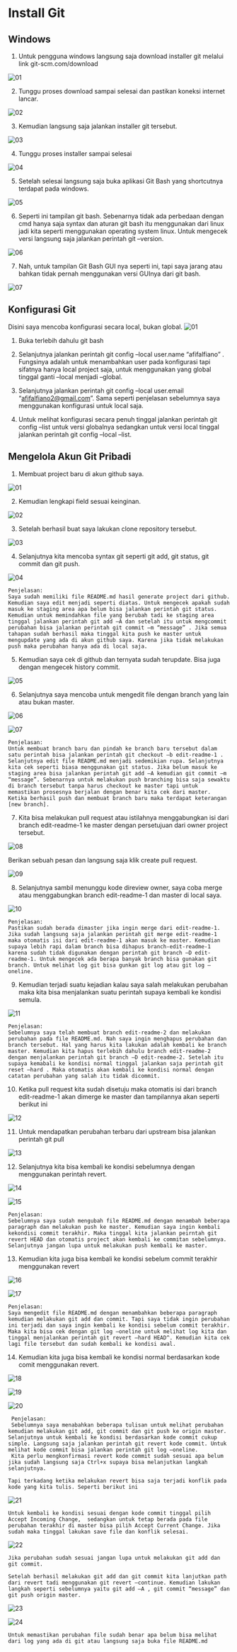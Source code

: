 # Install Git

## Windows

1. Untuk pengguna windows langsung saja download installer git melalui link git-scm.com/download

![01](Tugas/1.Install_Git/Screenshot_1.jpg)

2. Tunggu proses download sampai selesai dan pastikan koneksi internet lancar.

![02](Tugas/1.Install_Git/Screenshot_2.jpg)

3. Kemudian langsung saja jalankan installer git tersebut.

![03](Tugas/1.Install_Git/Screenshot_3.jpg)

4. Tunggu proses installer sampai selesai

![04](Tugas/1.Install_Git/Screenshot_4.jpg)

5. Setelah selesai langsung saja buka aplikasi Git Bash yang shortcutnya terdapat pada windows.

![05](Tugas/1.Install_Git/Screenshot_5.jpg)

6. Seperti ini tampilan git bash. Sebenarnya tidak ada perbedaan dengan cmd hanya saja syntax dan aturan git bash itu menggunakan dari linux jadi kita seperti menggunakan operating system linux. Untuk mengecek versi langsung saja jalankan perintah git –version.

![06](Tugas/1.Install_Git/Screenshot_6.jpg)

7. Nah, untuk tampilan Git Bash GUI nya seperti ini, tapi saya jarang atau bahkan tidak pernah menggunakan versi GUInya dari git bash.

![07](Tugas/1.Install_Git/Screenshot_7.jpg)

## Konfigurasi Git
Disini saya mencoba konfigurasi secara local, bukan global.
![01](Tugas/2.Config_Git/2.%20Konfigurasi%20Git%20Local.jpg)
1. Buka terlebih dahulu git bash

2. Selanjutnya jalankan perintah git config –local user.name “afifalfiano” . Fungsinya adalah untuk menambahkan user pada konfigurasi tapi sifatnya hanya local project saja, untuk menggunakan yang global tinggal ganti –local menjadi –global.

3. Selanjutnya jalankan perintah git config –local user.email “afifalfiano2@gmail.com”. Sama seperti penjelasan sebelumnya saya menggunakan konfigurasi untuk local saja.

4. Untuk melihat konfigurasi secara penuh tinggal jalankan perintah git config –list untuk versi globalnya sedangkan untuk versi local tinggal jalankan perintah git config –local –list.

## Mengelola Akun Git Pribadi
1. Membuat project baru di akun github saya.

![01](Tugas/3.Mengelola_Akun_Git/Screenshot_1.jpg)
    
2. Kemudian lengkapi field sesuai keinginan.

![02](Tugas/3.Mengelola_Akun_Git/Screenshot_2.jpg)
    
3. Setelah berhasil buat saya lakukan clone repository tersebut.

![03](Tugas/3.Mengelola_Akun_Git/Screenshot_3.jpg)
    
4. Selanjutnya kita mencoba syntax git seperti git add, git status, git commit dan git push.

![04](Tugas/3.Mengelola_Akun_Git/Screenshot_4.jpg)
    
    Penjelasan:
    Saya sudah memiliki file README.md hasil generate project dari github. Kemudian saya edit menjadi seperti diatas. Untuk mengecek apakah sudah masuk ke staging area apa belum bisa jalankan perintah git status. Kemudian untuk memindahkan file yang berubah tadi ke staging area tinggal jalankan perintah git add –A dan setelah itu untuk mengcommit perubahan bisa jalankan perintah git commit –m “message” . Jika semua tahapan sudah berhasil maka tinggal kita push ke master untuk mengupdate yang ada di akun github saya. Karena jika tidak melakukan push maka perubahan hanya ada di local saja.

5. Kemudian saya cek di github dan ternyata sudah terupdate. Bisa juga dengan mengecek history commit.

![05](Tugas/3.Mengelola_Akun_Git/Screenshot_5.jpg)
    
6. Selanjutnya saya mencoba untuk mengedit file dengan branch yang lain atau bukan master.

![06](Tugas/3.Mengelola_Akun_Git/Screenshot_6.1.jpg)
    
![07](Tugas/3.Mengelola_Akun_Git/Screenshot_6.2.jpg)
    
    Penjelasan:
    Untuk membuat branch baru dan pindah ke branch baru tersebut dalam satu perintah bisa jalankan perintah git checkout –b edit-readme-1 . Selanjutnya edit file README.md menjadi sedemikian rupa. Selanjutnya kita cek seperti biasa menggunakan git status. Jika belum masuk ke staging area bisa jalankan perintah git add –A kemudian git commit –m “message”. Sebenarnya untuk melakukan push branching bisa saja sewaktu di branch tersebut tanpa harus checkout ke master tapi untuk memastikan prosesnya berjalan dengan benar kita cek dari master. Ketika berhasil push dan membuat branch baru maka terdapat keterangan [new branch].

7. Kita bisa melakukan pull request atau istilahnya menggabungkan isi dari branch edit-readme-1 ke master dengan persetujuan dari owner project tersebut.

![08](Tugas/3.Mengelola_Akun_Git/Screenshot_6.jpg)
   
   Berikan sebuah pesan dan langsung saja klik create pull request.

![09](Tugas/3.Mengelola_Akun_Git/Screenshot_7.jpg)
   
8. Selanjutnya sambil menunggu kode direview owner, saya coba merge atau menggabungkan branch edit-readme-1 dan master di local saya.

![10](Tugas/3.Mengelola_Akun_Git/Screenshot_8.jpg)
    
    Penjelasan:
    Pastikan sudah berada dimaster jika ingin merge dari edit-readme-1. Jika sudah langsung saja jalankan perintah git merge edit-readme-1 maka otomatis isi dari edit-readme-1 akan masuk ke master. Kemudian supaya lebih rapi dalam branch bisa dihapus branch-edit-readme-1 karena sudah tidak digunakan dengan perintah git branch –D edit-readme-1. Untuk mengecek ada berapa banyak branch bisa gunakan git branch. Untuk melihat log git bisa gunkan git log atau git log –oneline.

9. Kemudian terjadi suatu kejadian kalau saya salah melakukan perubahan maka kita bisa menjalankan suatu perintah supaya kembali ke kondisi semula.

![11](Tugas/3.Mengelola_Akun_Git/Screenshot_9.jpg)
    
    Penjelasan: 
    Sebelumnya saya telah membuat branch edit-readme-2 dan melakukan perubahan pada file README.md. Nah saya ingin menghapus perubahan dan branch tersebut. Hal yang harus kita lakukan adalah kembali ke branch master. Kemudian kita hapus terlebih dahulu branch edit-readme-2 dengan menjalankan perintah git branch –D edit-readme-2. Setelah itu supaya kemabali ke kondisi normal tinggal jalankan saja perintah git reset –hard . Maka otomatis akan kembali ke kondisi normal dengan catatan perubahan yang salah itu tidak dicommit.

10. Ketika pull request kita sudah disetuju maka otomatis isi dari branch edit-readme-1 akan dimerge ke master dan tampilannya akan seperti berikut ini

![12](Tugas/3.Mengelola_Akun_Git/Screenshot_10.jpg)
    
11. Untuk mendapatkan perubahan terbaru dari upstream bisa jalankan perintah git pull 

![13](Tugas/3.Mengelola_Akun_Git/Screenshot_11.jpg)
    
12. Selanjutnya kita bisa kembali ke kondisi sebelumnya dengan menggunakan perintah revert.

![14](Tugas/3.Mengelola_Akun_Git/Screenshot_12.jpg)

![15](Tugas/3.Mengelola_Akun_Git/Screenshot_13.jpg)
    
    Penjelasan:
    Sebelumnya saya sudah mengubah file README.md dengan menambah beberapa paragraph dan melakukan push ke master. Kemudian saya ingin kembali kekondisi commit terakhir. Maka tinggal kita jalankan peirntah git revert HEAD dan otomatis project akan kembali ke commitan sebelumnya. Selanjutnya jangan lupa untuk melakukan push kembali ke master.

13. Kemudian kita juga bisa kembali ke kondisi sebelum commit terakhir menggunakan revert

![16](Tugas/3.Mengelola_Akun_Git/Screenshot_14.jpg)
    
![17](Tugas/3.Mengelola_Akun_Git/Screenshot_15.jpg)
    
    Penjelasan:
    Saya mengedit file README.md dengan menambahkan beberapa paragraph kemudian melakukan git add dan commit. Tapi saya tidak ingin perubahan ini terjadi dan saya ingin kembali ke kondisi sebelum commit terakhir. Maka kita bisa cek dengan git log –oneline untuk melihat log kita dan tinggal menjalankan perintah git revert –hard HEAD^. Kemudian kita cek lagi file tersebut dan sudah kembali ke kondisi awal.

14. Kemudian kita juga bisa kembali ke kondisi normal berdasarkan kode comit menggunakan revert.

![18](Tugas/3.Mengelola_Akun_Git/Screenshot_16.jpg)
    
![19](Tugas/3.Mengelola_Akun_Git/Screenshot_17.jpg)
    
![20](Tugas/3.Mengelola_Akun_Git/Screenshot_18.jpg)
    
     Penjelasan:
     Sebelumnya saya menabahkan beberapa tulisan untuk melihat perubahan kemudian melakukan git add, git commit dan git push ke origin master. Selanjutnya untuk kembali ke kondisi berdasarkan kode commit cukup simple. Langsung saja jalankan perintah git revert kode commit. Untuk melihat kode commit bisa jalankan perintah git log –oneline.
     Kita perlu mengkonfirmasi revert kode commit sudah sesuai apa belum jika sudah langsung saja Ctrl+x supaya bisa melanjutkan langkah selanjutnya.

    Tapi terkadang ketika melakukan revert bisa saja terjadi konflik pada kode yang kita tulis. Seperti berikut ini

![21](Tugas/3.Mengelola_Akun_Git/Screenshot_19.jpg)
    
    Untuk kembali ke kondisi sesuai dengan kode commit tinggal pilih Accept Incoming Change,  sedangkan untuk tetap berada pada file perubahan terakhir di master bisa pilih Accept Current Change. Jika sudah maka tinggal lakukan save file dan konflik selesai.

![22](Tugas/3.Mengelola_Akun_Git/Screenshot_20.jpg)
    
    Jika perubahan sudah sesuai jangan lupa untuk melakukan git add dan git commit.
    
    Setelah berhasil melakukan git add dan git commit kita lanjutkan path dari revert tadi menggunakan git revert –continue. Kemudian lakukan langkah seperti sebelumnya yaitu git add –A , git commit “message” dan git push origin master. 

![23](Tugas/3.Mengelola_Akun_Git/Screenshot_23.jpg)
    
![24](Tugas/3.Mengelola_Akun_Git/Screenshot_24.jpg)
    
    Untuk memastikan perubahan file sudah benar apa belum bisa melihat dari log yang ada di git atau langsung saja buka file README.md
